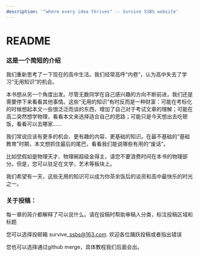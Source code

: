 ```yaml
---
description: '"where every idea thrives" -- Survive SSBS website'
---
```


# README

### 这是一个简短的介绍

我们重新思考了一下现在的高中生活。我们经常高呼“内卷”，认为高中失去了学习“无用知识”的机会。

本书想从另一个角度出发。尽管无数同学在自己感兴趣的方向不断前进，我们还是需要停下来看看其他事情。这些“无用的知识”有时反而是一种财富：可能在考标化的时候想起本文一些很泛泛而谈的东西，增加了自己对于考试文章的理解；可能在高二突然想学物理，看看本文来选择适合自己的思路；可能只是今天想出去吃顿饭，看看可以去哪家......

我们常说应该有更多的机会、更有趣的内容、更基础的知识。在最不基础的“基础教育”时期，本文想抓住最后的尾巴，看看我们能说哪些有用的“废话”。

比如您假如是物理天才、物理碗超级金得主，请您不要浪费时间在本书的物理部分。但是，您可以驻足在文学，艺术等板块上。

我们希望有一天，这些无用的知识可以成为你茶余饭后的谈资和高中最快乐的时光之一。



### 关于投稿：

每一章的简介都解释了可以说什么。请在投稿时帮助审稿人分类，标注投稿区域和标题

您可以选择投邮箱 survive\_ssbs@163.com. 欢迎各位踊跃投稿或者指出错误

您也可以选择通过github merge，具体教程我们后面会出。
